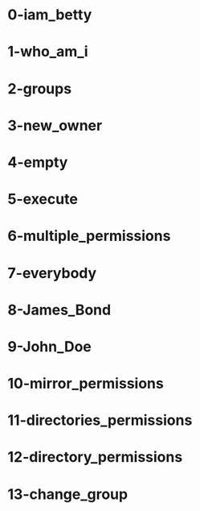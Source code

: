 # 0-iam_betty
# 1-who_am_i
# 2-groups
# 3-new_owner
# 4-empty
# 5-execute
# 6-multiple_permissions
# 7-everybody
# 8-James_Bond
# 9-John_Doe
# 10-mirror_permissions
# 11-directories_permissions
# 12-directory_permissions
# 13-change_group
